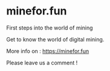 # minefor.fun
First steps into the world of mining

Get to know the world of digital mining.

More info on : https://minefor.fun

Please leave us a comment !
